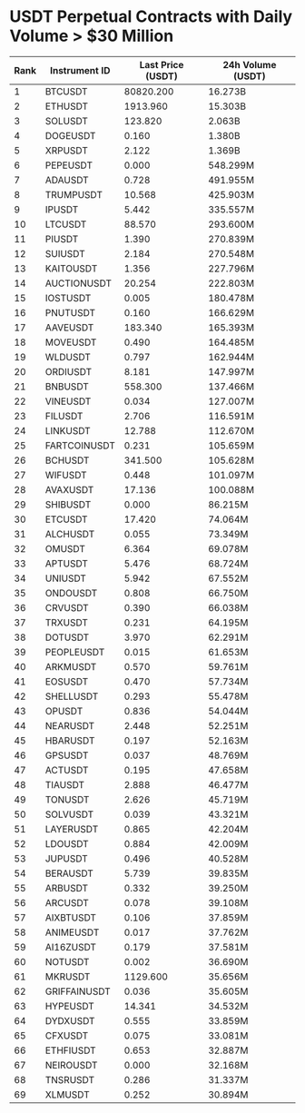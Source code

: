 # USDT Perpetual Contracts with Daily Volume > $30 Million

| Rank | Instrument ID | Last Price (USDT) | 24h Volume (USDT) |
|------|---------------|-------------------|-------------------|
| 1 | BTCUSDT | 80820.200 | 16.273B |
| 2 | ETHUSDT | 1913.960 | 15.303B |
| 3 | SOLUSDT | 123.820 | 2.063B |
| 4 | DOGEUSDT | 0.160 | 1.380B |
| 5 | XRPUSDT | 2.122 | 1.369B |
| 6 | PEPEUSDT | 0.000 | 548.299M |
| 7 | ADAUSDT | 0.728 | 491.955M |
| 8 | TRUMPUSDT | 10.568 | 425.903M |
| 9 | IPUSDT | 5.442 | 335.557M |
| 10 | LTCUSDT | 88.570 | 293.600M |
| 11 | PIUSDT | 1.390 | 270.839M |
| 12 | SUIUSDT | 2.184 | 270.548M |
| 13 | KAITOUSDT | 1.356 | 227.796M |
| 14 | AUCTIONUSDT | 20.254 | 222.803M |
| 15 | IOSTUSDT | 0.005 | 180.478M |
| 16 | PNUTUSDT | 0.160 | 166.629M |
| 17 | AAVEUSDT | 183.340 | 165.393M |
| 18 | MOVEUSDT | 0.490 | 164.485M |
| 19 | WLDUSDT | 0.797 | 162.944M |
| 20 | ORDIUSDT | 8.181 | 147.997M |
| 21 | BNBUSDT | 558.300 | 137.466M |
| 22 | VINEUSDT | 0.034 | 127.007M |
| 23 | FILUSDT | 2.706 | 116.591M |
| 24 | LINKUSDT | 12.788 | 112.670M |
| 25 | FARTCOINUSDT | 0.231 | 105.659M |
| 26 | BCHUSDT | 341.500 | 105.628M |
| 27 | WIFUSDT | 0.448 | 101.097M |
| 28 | AVAXUSDT | 17.136 | 100.088M |
| 29 | SHIBUSDT | 0.000 | 86.215M |
| 30 | ETCUSDT | 17.420 | 74.064M |
| 31 | ALCHUSDT | 0.055 | 73.349M |
| 32 | OMUSDT | 6.364 | 69.078M |
| 33 | APTUSDT | 5.476 | 68.724M |
| 34 | UNIUSDT | 5.942 | 67.552M |
| 35 | ONDOUSDT | 0.808 | 66.750M |
| 36 | CRVUSDT | 0.390 | 66.038M |
| 37 | TRXUSDT | 0.231 | 64.195M |
| 38 | DOTUSDT | 3.970 | 62.291M |
| 39 | PEOPLEUSDT | 0.015 | 61.653M |
| 40 | ARKMUSDT | 0.570 | 59.761M |
| 41 | EOSUSDT | 0.470 | 57.734M |
| 42 | SHELLUSDT | 0.293 | 55.478M |
| 43 | OPUSDT | 0.836 | 54.044M |
| 44 | NEARUSDT | 2.448 | 52.251M |
| 45 | HBARUSDT | 0.197 | 52.163M |
| 46 | GPSUSDT | 0.037 | 48.769M |
| 47 | ACTUSDT | 0.195 | 47.658M |
| 48 | TIAUSDT | 2.888 | 46.477M |
| 49 | TONUSDT | 2.626 | 45.719M |
| 50 | SOLVUSDT | 0.039 | 43.321M |
| 51 | LAYERUSDT | 0.865 | 42.204M |
| 52 | LDOUSDT | 0.884 | 42.009M |
| 53 | JUPUSDT | 0.496 | 40.528M |
| 54 | BERAUSDT | 5.739 | 39.835M |
| 55 | ARBUSDT | 0.332 | 39.250M |
| 56 | ARCUSDT | 0.078 | 39.108M |
| 57 | AIXBTUSDT | 0.106 | 37.859M |
| 58 | ANIMEUSDT | 0.017 | 37.762M |
| 59 | AI16ZUSDT | 0.179 | 37.581M |
| 60 | NOTUSDT | 0.002 | 36.690M |
| 61 | MKRUSDT | 1129.600 | 35.656M |
| 62 | GRIFFAINUSDT | 0.036 | 35.605M |
| 63 | HYPEUSDT | 14.341 | 34.532M |
| 64 | DYDXUSDT | 0.555 | 33.859M |
| 65 | CFXUSDT | 0.075 | 33.081M |
| 66 | ETHFIUSDT | 0.653 | 32.887M |
| 67 | NEIROUSDT | 0.000 | 32.168M |
| 68 | TNSRUSDT | 0.286 | 31.337M |
| 69 | XLMUSDT | 0.252 | 30.894M |
